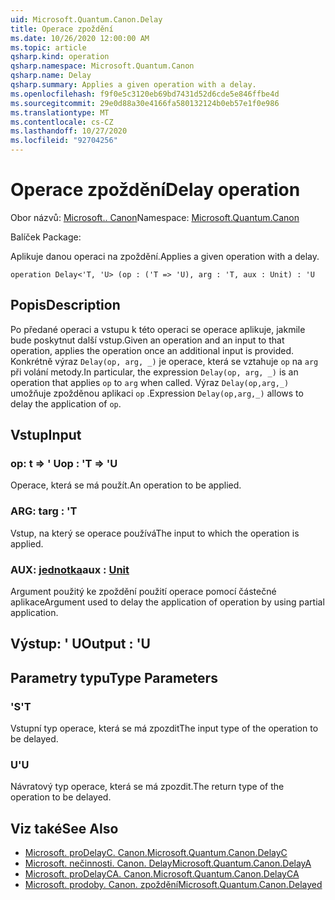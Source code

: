 ```yaml
---
uid: Microsoft.Quantum.Canon.Delay
title: Operace zpoždění
ms.date: 10/26/2020 12:00:00 AM
ms.topic: article
qsharp.kind: operation
qsharp.namespace: Microsoft.Quantum.Canon
qsharp.name: Delay
qsharp.summary: Applies a given operation with a delay.
ms.openlocfilehash: f9f0e5c3120eb69bd7431d52d6cde5e846ffbe4d
ms.sourcegitcommit: 29e0d88a30e4166fa580132124b0eb57e1f0e986
ms.translationtype: MT
ms.contentlocale: cs-CZ
ms.lasthandoff: 10/27/2020
ms.locfileid: "92704256"
---
```

# <a name="delay-operation"></a><span data-ttu-id="94082-102">Operace zpoždění</span><span class="sxs-lookup"><span data-stu-id="94082-102">Delay operation</span></span>

<span data-ttu-id="94082-103">Obor názvů: [Microsoft.. Canon](xref:Microsoft.Quantum.Canon)</span><span class="sxs-lookup"><span data-stu-id="94082-103">Namespace: [Microsoft.Quantum.Canon](xref:Microsoft.Quantum.Canon)</span></span>

<span data-ttu-id="94082-104">Balíček [](https://nuget.org/packages/)</span><span class="sxs-lookup"><span data-stu-id="94082-104">Package: [](https://nuget.org/packages/)</span></span>


<span data-ttu-id="94082-105">Aplikuje danou operaci na zpoždění.</span><span class="sxs-lookup"><span data-stu-id="94082-105">Applies a given operation with a delay.</span></span>

```qsharp
operation Delay<'T, 'U> (op : ('T => 'U), arg : 'T, aux : Unit) : 'U
```


## <a name="description"></a><span data-ttu-id="94082-106">Popis</span><span class="sxs-lookup"><span data-stu-id="94082-106">Description</span></span>

<span data-ttu-id="94082-107">Po předané operaci a vstupu k této operaci se operace aplikuje, jakmile bude poskytnut další vstup.</span><span class="sxs-lookup"><span data-stu-id="94082-107">Given an operation and an input to that operation, applies the operation once an additional input is provided.</span></span>
<span data-ttu-id="94082-108">Konkrétně výraz `Delay(op, arg, _)` je operace, která se vztahuje `op` na `arg` při volání metody.</span><span class="sxs-lookup"><span data-stu-id="94082-108">In particular, the expression `Delay(op, arg, _)` is an operation that applies `op` to `arg` when called.</span></span>
<span data-ttu-id="94082-109">Výraz `Delay(op,arg,_)` umožňuje zpožděnou aplikaci `op` .</span><span class="sxs-lookup"><span data-stu-id="94082-109">Expression `Delay(op,arg,_)` allows to delay the application of `op`.</span></span>

## <a name="input"></a><span data-ttu-id="94082-110">Vstup</span><span class="sxs-lookup"><span data-stu-id="94082-110">Input</span></span>

### <a name="op--t--u"></a><span data-ttu-id="94082-111">op: t => ' U</span><span class="sxs-lookup"><span data-stu-id="94082-111">op : 'T => 'U</span></span> 

<span data-ttu-id="94082-112">Operace, která se má použít.</span><span class="sxs-lookup"><span data-stu-id="94082-112">An operation to be applied.</span></span>


### <a name="arg--t"></a><span data-ttu-id="94082-113">ARG: t</span><span class="sxs-lookup"><span data-stu-id="94082-113">arg : 'T</span></span>

<span data-ttu-id="94082-114">Vstup, na který se operace používá</span><span class="sxs-lookup"><span data-stu-id="94082-114">The input to which the operation is applied.</span></span>


### <a name="aux--unit"></a><span data-ttu-id="94082-115">AUX: [jednotka](xref:microsoft.quantum.lang-ref.unit)</span><span class="sxs-lookup"><span data-stu-id="94082-115">aux : [Unit](xref:microsoft.quantum.lang-ref.unit)</span></span>

<span data-ttu-id="94082-116">Argument použitý ke zpoždění použití operace pomocí částečné aplikace</span><span class="sxs-lookup"><span data-stu-id="94082-116">Argument used to delay the application of operation by using partial application.</span></span>



## <a name="output--u"></a><span data-ttu-id="94082-117">Výstup: ' U</span><span class="sxs-lookup"><span data-stu-id="94082-117">Output : 'U</span></span>



## <a name="type-parameters"></a><span data-ttu-id="94082-118">Parametry typu</span><span class="sxs-lookup"><span data-stu-id="94082-118">Type Parameters</span></span>

### <a name="t"></a><span data-ttu-id="94082-119">'S</span><span class="sxs-lookup"><span data-stu-id="94082-119">'T</span></span>

<span data-ttu-id="94082-120">Vstupní typ operace, která se má zpozdit</span><span class="sxs-lookup"><span data-stu-id="94082-120">The input type of the operation to be delayed.</span></span>
### <a name="u"></a><span data-ttu-id="94082-121">U</span><span class="sxs-lookup"><span data-stu-id="94082-121">'U</span></span>

<span data-ttu-id="94082-122">Návratový typ operace, která se má zpozdit.</span><span class="sxs-lookup"><span data-stu-id="94082-122">The return type of the operation to be delayed.</span></span>

## <a name="see-also"></a><span data-ttu-id="94082-123">Viz také</span><span class="sxs-lookup"><span data-stu-id="94082-123">See Also</span></span>

- [<span data-ttu-id="94082-124">Microsoft. proDelayC. Canon.</span><span class="sxs-lookup"><span data-stu-id="94082-124">Microsoft.Quantum.Canon.DelayC</span></span>](xref:Microsoft.Quantum.Canon.DelayC)
- [<span data-ttu-id="94082-125">Microsoft. nečinnosti. Canon. Delay</span><span class="sxs-lookup"><span data-stu-id="94082-125">Microsoft.Quantum.Canon.DelayA</span></span>](xref:Microsoft.Quantum.Canon.DelayA)
- [<span data-ttu-id="94082-126">Microsoft. proDelayCA. Canon.</span><span class="sxs-lookup"><span data-stu-id="94082-126">Microsoft.Quantum.Canon.DelayCA</span></span>](xref:Microsoft.Quantum.Canon.DelayCA)
- [<span data-ttu-id="94082-127">Microsoft. prodoby. Canon. zpoždění</span><span class="sxs-lookup"><span data-stu-id="94082-127">Microsoft.Quantum.Canon.Delayed</span></span>](xref:Microsoft.Quantum.Canon.Delayed)